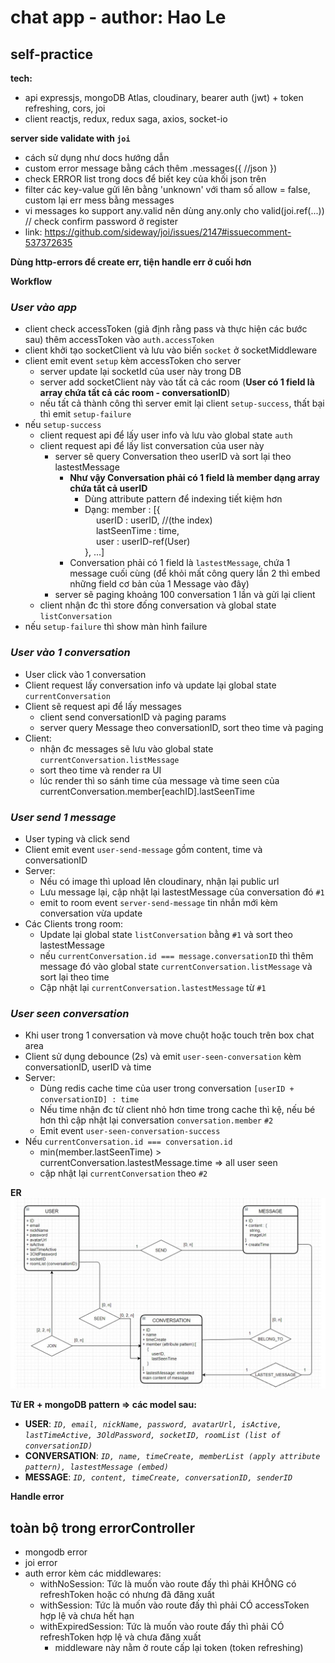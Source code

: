 # chat app - author: Hao Le
## self-practice

**tech:**
-   api expressjs, mongoDB Atlas, cloudinary, bearer auth (jwt) + token refreshing, cors, joi
-   client reactjs, redux, redux saga, axios, socket-io

**server side validate with `joi`**
-   cách sử dụng như docs hướng dẫn
-   custom error message bằng cách thêm .messages({ //json  })
-   check ERROR list trong docs để biết key của khối json trên
-   filter các key-value gửi lên bằng 'unknown' với tham số allow = false, custom lại err mess bằng messages
-   vi messages ko support any.valid nên dùng any.only cho valid(joi.ref(...))  // check confirm password ở register
-   link: https://github.com/sideway/joi/issues/2147#issuecomment-537372635

**Dùng http-errors để create err, tiện handle err ở cuối hơn**

**Workflow**

### *User vào app*
-   client check accessToken (giả định rằng pass và thực hiện các bước sau) thêm accessToken vào `auth.accessToken`
-   client khởi tạo socketClient và lưu vào biến `socket` ở socketMiddleware
-   client emit event `setup` kèm accessToken cho server
    + server update lại socketId của user này trong DB
    + server add socketClient này vào tất cả các room (**User có 1 field là array chứa tất cả các room - conversationID**)
    + nếu tất cả thành công thì server emit lại client `setup-success`, thất bại thì emit `setup-failure`
-   nếu `setup-success` 
    + client request api để lấy user info và lưu vào global state `auth`
    + client request api để lấy list conversation của user này
        + server sẽ query Conversation theo userID và sort lại theo lastestMessage 
            + **Như vậy Conversation phải có 1 field là member dạng array chứa tất cả userID**
                + Dùng attribute pattern để indexing tiết kiệm hơn
                + Dạng: member : [{ <br>
                    &emsp;  userID : userID, //(the index) <br>
                    &emsp;  lastSeenTime : time, <br>
                    &emsp;  user : userID-ref(User) <br>
                }, ...]
            + Conversation phải có 1 field là `lastestMessage`, chứa 1 message cuối cùng (để khỏi mất công query lần 2 thì embed những field cơ bản của 1 Message vào đây)
        + server sẽ paging khoảng 100 conversation 1 lần và gửi lại client
    + client nhận đc thì store đống conversation và global state `listConversation`
-   nếu `setup-failure` thì show màn hình failure

### *User vào 1 conversation*
-   User click vào 1 conversation
-   Client request lấy conversation info và update lại global state `currentConversation`
-   Client sẽ request api để lấy messages
    + client send conversationID và paging params
    + server query Message theo conversationID, sort theo time và paging
-   Client: 
    + nhận đc messages sẽ lưu vào global state `currentConversation.listMessage`
    + sort theo time và render ra UI
    + lúc render thì so sánh time của message và time seen của currentConversation.member[eachID].lastSeenTime

### *User send 1 message*
-   User typing và click send
-   Client emit event `user-send-message` gồm content, time và conversationID
-   Server: 
    + Nếu có image thì upload lên cloudinary, nhận lại public url
    + Lưu message lại, cập nhật lại lastestMessage của conversation đó `#1`
    + emit to room event `server-send-message` tin nhắn mới kèm conversation vừa update
-   Các Clients trong room:
    + Update lại global state `listConversation` bằng `#1` và sort theo lastestMessage
    + nếu `currentConversation.id === message.conversationID` thì thêm message đó vào global state `currentConversation.listMessage` và sort lại theo time
    + Cập nhật lại `currentConversation.lastestMessage` từ `#1`

### *User seen conversation*
-   Khi user trong 1 conversation và move chuột hoặc touch trên box chat area
-   Client sử dụng debounce (2s) và emit `user-seen-conversation` kèm conversationID, userID và time
-   Server:
    + Dùng redis cache time của user trong conversation `[userID + conversationID] : time`
    + Nếu time nhận đc từ client nhỏ hơn time trong cache thì kệ, nếu bé hơn thì cập nhật lại conversation `conversation.member` `#2`
    + Emit event `user-seen-conversation-success`
-   Nếu `currentConversation.id === conversation.id`
    + min(member.lastSeenTime) > currentConversation.lastestMessage.time => all user seen
    + cập nhật lại `currentConversation` theo `#2`

**ER**
<img src="./markdown_image/ER.jpg" >

**Từ ER + mongoDB pattern => các model sau:**
-   **USER**: *`ID, email, nickName, password, avatarUrl, isActive, lastTimeActive, 3OldPassword, socketID, roomList (list of conversationID)`*
-   **CONVERSATION**: *`ID, name, timeCreate, memberList (apply attribute pattern), lastestMessage (embed)`*
-   **MESSAGE**: *`ID, content, timeCreate, conversationID, senderID`*



**Handle error**
## toàn bộ trong errorController
- mongodb error
- joi error
- auth error kèm các middlewares:
    + withNoSession: Tức là muốn vào route đấy thì phải KHÔNG có refreshToken hoặc có nhưng đã đăng xuất
    + withSession: Tức là muốn vào route đấy thì phải CÓ accessToken hợp lệ và chưa hết hạn
    + withExpiredSession: Tức là muốn vào route đấy thì phải CÓ refreshToken hợp lệ và chưa đăng xuất
        + middleware này nằm ở route cấp lại token (token refreshing)